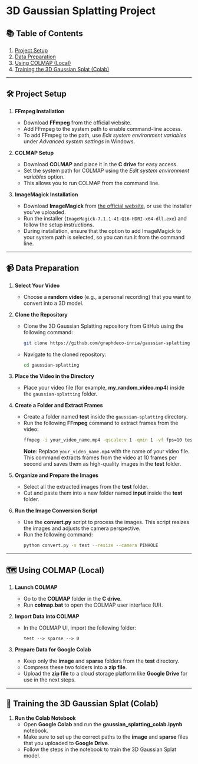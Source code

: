 # 3D Gaussian Splatting Project

## 📚 Table of Contents
1. [Project Setup](#project-setup)
2. [Data Preparation](#data-preparation)
3. [Using COLMAP (Local)](#using-colmap-local)
4. [Training the 3D Gaussian Splat (Colab)](#training-the-3d-gaussian-splat-colab)

---

## 🛠️ Project Setup
1. **FFmpeg Installation**  
   - Download **FFmpeg** from the official website.  
   - Add FFmpeg to the system path to enable command-line access.  
   - To add FFmpeg to the path, use *Edit system environment variables* under *Advanced system settings* in Windows.  

2. **COLMAP Setup**  
   - Download **COLMAP** and place it in the **C drive** for easy access.  
   - Set the system path for COLMAP using the *Edit system environment variables* option.  
   - This allows you to run COLMAP from the command line.

3. **ImageMagick Installation**  
   - Download **ImageMagick** from [the official website](https://imagemagick.org/script/download.php), or use the installer you've uploaded.  
   - Run the installer (`ImageMagick-7.1.1-41-Q16-HDRI-x64-dll.exe`) and follow the setup instructions.  
   - During installation, ensure that the option to add ImageMagick to your system path is selected, so you can run it from the command line.

---

## 📹 Data Preparation
1. **Select Your Video**  
   - Choose a **random video** (e.g., a personal recording) that you want to convert into a 3D model.  

2. **Clone the Repository**  
   - Clone the 3D Gaussian Splatting repository from GitHub using the following command:  
     ```bash
     git clone https://github.com/graphdeco-inria/gaussian-splatting --recursive
     ```
   - Navigate to the cloned repository:  
     ```bash
     cd gaussian-splatting
     ```

3. **Place the Video in the Directory**  
   - Place your video file (for example, **my_random_video.mp4**) inside the `gaussian-splatting` folder.  

4. **Create a Folder and Extract Frames**  
   - Create a folder named **test** inside the `gaussian-splatting` directory.  
   - Run the following **FFmpeg** command to extract frames from the video:  
     ```bash
     ffmpeg -i your_video_name.mp4 -qscale:v 1 -qmin 1 -vf fps=10 test/%04d.jpg
     ```
     **Note**: Replace `your_video_name.mp4` with the name of your video file. This command extracts frames from the video at 10 frames per second and saves them as high-quality images in the **test** folder.  

5. **Organize and Prepare the Images**  
   - Select all the extracted images from the **test** folder.  
   - Cut and paste them into a new folder named **input** inside the **test** folder.  

6. **Run the Image Conversion Script**  
   - Use the **convert.py** script to process the images. This script resizes the images and adjusts the camera perspective.  
   - Run the following command:  
     ```bash
     python convert.py -s test --resize --camera PINHOLE
     ```

---

## 🗺️ Using COLMAP (Local)
1. **Launch COLMAP**  
   - Go to the **COLMAP** folder in the **C drive**.  
   - Run **colmap.bat** to open the COLMAP user interface (UI).  

2. **Import Data into COLMAP**  
   - In the COLMAP UI, import the following folder:  
     ```
     test --> sparse --> 0
     ```

3. **Prepare Data for Google Colab**  
   - Keep only the **image** and **sparse** folders from the **test** directory.  
   - Compress these two folders into a **zip file**.  
   - Upload the **zip file** to a cloud storage platform like **Google Drive** for use in the next steps.  

---

## 🚀 Training the 3D Gaussian Splat (Colab)
1. **Run the Colab Notebook**  
   - Open **Google Colab** and run the **gaussian_splatting_colab.ipynb** notebook.  
   - Make sure to set up the correct paths to the **image** and **sparse** files that you uploaded to **Google Drive**.  
   - Follow the steps in the notebook to train the 3D Gaussian Splat model.  
